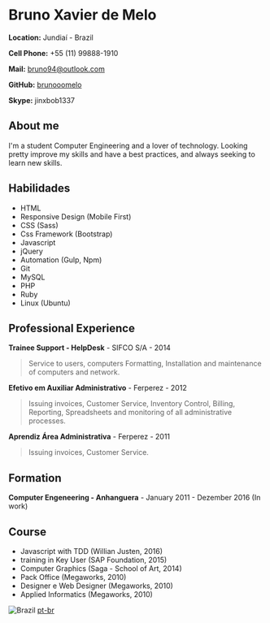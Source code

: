 # Bruno Xavier de Melo

**Location:** Jundiaí - Brazil

**Cell Phone:** +55 (11) 99888-1910

**Mail:** bruno94@outlook.com

**GitHub:** [brunooomelo](www.github.com/brunooomelo)

**Skype:** jinxbob1337

## About me
I'm a student Computer Engineering and a lover of technology. Looking pretty improve my skills and have a best practices, and always seeking to learn new skills.
## Habilidades

* HTML
* Responsive Design (Mobile First)
* CSS (Sass)
* Css Framework (Bootstrap)
* Javascript
* jQuery
* Automation (Gulp, Npm)
* Git
* MySQL
* PHP
* Ruby
* Linux (Ubuntu)

## Professional Experience

**Trainee Support - HelpDesk** - SIFCO S/A - 2014
> Service to users, computers Formatting, Installation and maintenance of computers and network.

**Efetivo em Auxiliar Administrativo** - Ferperez - 2012
> Issuing invoices, Customer Service, Inventory Control, Billing, Reporting, Spreadsheets and monitoring of all administrative processes.

**Aprendiz Área Administrativa** - Ferperez - 2011
> Issuing invoices, Customer Service.

## Formation

**Computer Engeneering - Anhanguera** - January 2011 - Dezember 2016 (In work)

## Course
* Javascript with TDD (Willian Justen, 2016)
* training in Key User (SAP Foundation, 2015)
* Computer Graphics (Saga - School of Art, 2014)
* Pack Office (Megaworks, 2010)
* Designer e Web Designer (Megaworks, 2010)
* Applied Informatics (Megaworks, 2010)

![Brazil](https://raw.githubusercontent.com/stevenrskelton/flag-icon/master/png/16/country-4x3/br.png "Brazil") [pt-br](readme-ptbr.md)
